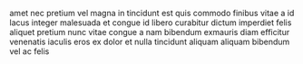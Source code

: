 amet nec pretium vel magna in tincidunt est quis commodo finibus vitae a id
lacus integer malesuada et congue id libero curabitur dictum imperdiet felis
aliquet pretium nunc vitae congue a nam bibendum exmauris diam efficitur
venenatis iaculis eros ex dolor et nulla tincidunt aliquam aliquam bibendum vel
ac felis
